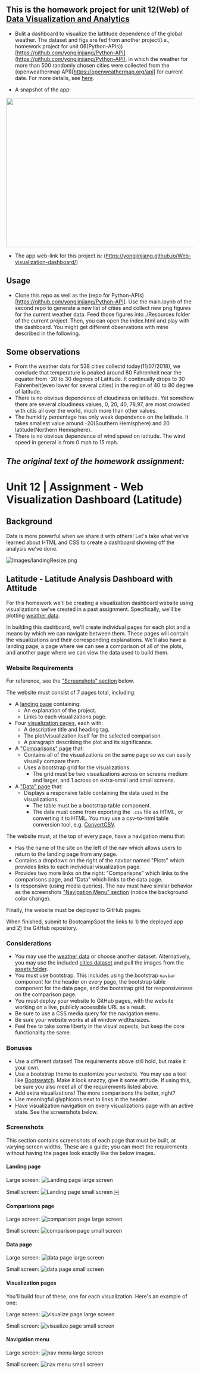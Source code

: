 ## This is the homework project for unit 12(Web) of [Data Visualization and Analytics](https://bootcamp.umn.edu/data/landing%20full/)
   - Bulit a dashboard to visualize the lattitude dependence of the global weather. The dataset and figs are fed from another project(i.e., homework project for unit 06(Python-APIs)) [https://github.com/yongjinjiang/Python-API](https://github.com/yongjinjiang/Python-API), in which  the weather for more than 500  randomly chosen cities were collected from the (openweathermap API)[https://openweathermap.org/api] for current  date. For more details, see [here](#the-original-text-of-the-homework-assignment).
   
   - A snapshot of the app: 
<img src="./Images/app.png " width="600" height="400">

   - The app web-link for this project is: (https://yongjinjiang.github.io/Web-visualization-dashboard/)
   
## Usage 
   - Clone this repo as well as the (repo for Python-APIs) [https://github.com/yongjinjiang/Python-API]. Use the main.ipynb of the second repo to generate a new list of cities and collect new png figures for the current weather data. Feed those figures into ./Resources folder of the current project. Then, you can open the index.html and play with the dashboard. You might get different observations with mine described in the following. 
   
## Some observations
   - From the weather data for 538 cities collectd today(11/07/2018), we conclude that temperature is peaked around 80 Fahrenheit near the equator from -20 to 30 degrees of Latitude. It continually drops to 30 Fahrenheit(even lower for several cities) in the region of 40 to 80 degree of latitude.
   - There is no obvious dependence of cloudiness on latitude. Yet somehow there are several cloudiness values, 0, 20, 40, 78,97, are most crowded with citis all over the world, much more than other values.
   - The humidity percentage has only weak dependence on the latitude. It takes smallest value around -20(Southern Hemisphere) and 20 latitude(Northern Hemisphere).
   - There is no obvious dependence of wind speed on latitude. The wind speed in general is from 0 mph to 15 mph.

## **_The original text of the homework assignment:_** 
# Unit 12 | Assignment - Web Visualization Dashboard (Latitude)

## Background

Data is more powerful when we share it with others! Let's take what we've learned about HTML and CSS to create a dashboard showing off the analysis we've done.

![Images/landingResize.png](Images/landingResize.png)

## Latitude - Latitude Analysis Dashboard with Attitude

For this homework we'll be creating a visualization dashboard website using visualizations we've created in a past assignment. Specifically, we'll be plotting [weather data](Resources/cities.csv).

In building this dashboard, we'll create individual pages for each plot and a means by which we can navigate between them. These pages will contain the visualizations and their corresponding explanations. We'll also have a landing page, a page where we can see a comparison of all of the plots, and another page where we can view the data used to build them.

### Website Requirements

For reference, see the ["Screenshots" section](#screenshots) below.

The website must consist of 7 pages total, including:

* A [landing page](#landing-page) containing:
  * An explanation of the project.
  * Links to each visualizations page.
* Four [visualization pages](#visualization-pages), each with:
  * A descriptive title and heading tag.
  * The plot/visualization itself for the selected comparison.
  * A paragraph describing the plot and its significance.
* A ["Comparisons" page](#comparisons-page) that:
  * Contains all of the visualizations on the same page so we can easily visually compare them.
  * Uses a bootstrap grid for the visualizations.
    * The grid must be two visualizations across on screens medium and larger, and 1 across on extra-small and small screens.
* A ["Data" page](#data-page) that:
  * Displays a responsive table containing the data used in the visualizations.
    * The table must be a bootstrap table component.
    * The data must come from exporting the `.csv` file as HTML, or converting it to HTML. You may use a csv-to-html table conversion tool, e.g. [ConvertCSV](http://www.convertcsv.com/csv-to-html.htm).

The website must, at the top of every page, have a navigation menu that:

* Has the name of the site on the left of the nav which allows users to return to the landing page from any page.
* Contains a dropdown on the right of the navbar named "Plots" which provides links to each individual visualization page.
* Provides two more links on the right: "Comparisons" which links to the comparisons page, and "Data" which links to the data page.
* Is responsive (using media queries). The nav must have similar behavior as the screenshots ["Navigation Menu" section](#navigation-menu) (notice the background color change).

Finally, the website must be deployed to GitHub pages.

When finished, submit to BootcampSpot the links to 1) the deployed app and 2) the GitHub repository.

### Considerations

* You may use the [weather data](Resources/cities.csv) or choose another dataset. Alternatively, you may use the included [cities dataset](Resources/cities.csv) and pull the images from the [assets folder](Resources/assets).
* You must use bootstrap. This includes using the bootstrap `navbar` component for the header on every page, the bootstrap table component for the data page, and the bootstrap grid for responsiveness on the comparison page.
* You must deploy your website to GitHub pages, with the website working on a live, publicly accessible URL as a result.
* Be sure to use a CSS media query for the navigation menu.
* Be sure your website works at all window widths/sizes.
* Feel free to take some liberty in the visual aspects, but keep the core functionality the same.

### Bonuses

* Use a different dataset! The requirements above still hold, but make it your own.
* Use a bootstrap theme to customize your website. You may use a tool like [Bootswatch](https://bootswatch.com/). Make it look snazzy, give it some attitude. If using this, be sure you also meet all of the requirements listed above.
* Add extra visualizations! The more comparisons the better, right?
* Use meaningful glyphicons next to links in the header.
* Have visualization navigation on every visualizations page with an active state. See the screenshots below.

### Screenshots

This section contains screenshots of each page that must be built, at varying screen widths. These are a guide; you can meet the requirements without having the pages look exactly like the below images.

#### Landing page

Large screen:
![Landing page large screen](Images/landing-lg.png)

Small screen:
![Landing page small screen](Images/landing-sm.png)
￼

#### Comparisons page

Large screen:
![comparison page large screen](Images/comparison-lg.png)

Small screen:
![comparison page small screen](Images/comparison-sm.png)

#### Data page

Large screen:
![data page large screen](Images/data-lg.png)

Small screen:
![data page small screen](Images/data-sm.png)

#### Visualization pages

You'll build four of these, one for each visualization. Here's an example of one:

Large screen:
![visualize page large screen](Images/visualize-lg.png)

Small screen:
![visualize page small screen](Images/visualize-sm.png)

#### Navigation menu

Large screen:
![nav menu large screen](Images/nav-lg.png)

Small screen:
![nav menu small screen](Images/nav-sm.png)
